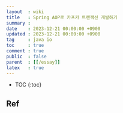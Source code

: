```yaml
---
layout  : wiki
title   : Spring AOP로 카프카 트랜잭션 개발하기
summary : 
date    : 2023-12-21 00:00:00 +0900
updated : 2023-12-21 00:00:00 +0900
tag     : java io
toc     : true
comment : true
public  : false
parent  : [[/essay]]
latex   : true
---
```

* TOC
{:toc}


## Ref